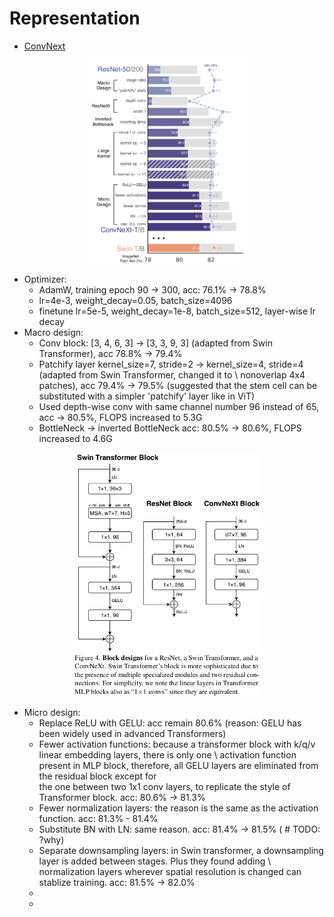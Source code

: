 # Representation

* [ConvNext](https://arxiv.org/abs/2201.03545)

<div align="center">
<img src="representation.assets/convnext_result.png" width="50%">
</div>

- Optimizer:
  - AdamW, training epoch 90 -> 300, acc: 76.1% -> 78.8%
  - lr=4e-3, weight_decay=0.05, batch_size=4096
  - finetune lr=5e-5, weight_decay=1e-8, batch_size=512, layer-wise lr decay
- Macro design: 
  - Conv block: [3, 4, 6, 3] -> [3, 3, 9, 3] (adapted from Swin Transformer), acc 78.8% -> 79.4%
  - Patchify layer kernel_size=7, stride=2 -> kernel_size=4, stride=4 (adapted from Swin Transformer, changed it to \ 
   nonoverlap 4x4 patches), acc 79.4% -> 79.5%
    (suggested that the stem cell can be substituted with a simpler 'patchify' layer like in ViT)
  - Used depth-wise conv with same channel number 96 instead of 65, acc -> 80.5%, FLOPS increased to 5.3G
  - BottleNeck -> inverted BottleNeck acc: 80.5% -> 80.6%, FLOPS increased to 4.6G
  
<div align="center">
<img src="representation.assets/convnext_bottleneck_architect.png" width="60%">
</div>

- Micro design:   
  - Replace ReLU with GELU: acc remain 80.6% (reason: GELU has been widely used in advanced Transformers)
  - Fewer activation functions: because a transformer block with k/q/v linear embedding layers, there is only one \ 
  activation function present in MLP block, therefore, all GELU layers are eliminated from the residual block except for \
  the one between two 1x1 conv layers, to replicate the style of Transformer block. 
  acc: 80.6% -> 81.3%
  - Fewer normalization layers: the reason is the same as the activation function. acc: 81.3% - 81.4%
  - Substitute BN with LN: same reason. acc: 81.4% -> 81.5% ( # TODO: ?why)
  - Separate downsampling layers: in Swin transformer, a downsampling layer is added between stages. Plus they found adding \ 
  normalization layers wherever spatial resolution is changed can stablize training. 
  acc: 81.5% -> 82.0%
  - 
  - 
